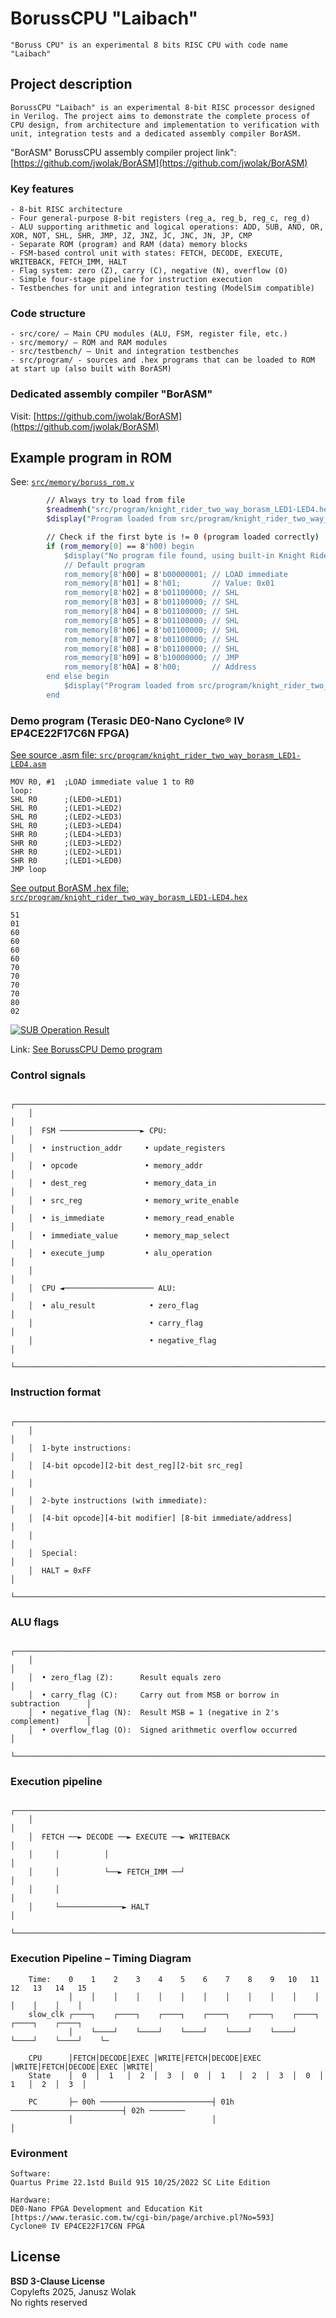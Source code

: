 # BorussCPU "Laibach"
```
"Boruss CPU" is an experimental 8 bits RISC CPU with code name "Laibach"
```

## Project description

```
BorussCPU "Laibach" is an experimental 8-bit RISC processor designed in Verilog. The project aims to demonstrate the complete process of CPU design, from architecture and implementation to verification with unit, integration tests and a dedicated assembly compiler BorASM.
```
"BorASM" BorussCPU assembly compiler project link": [https://github.com/jwolak/BorASM](https://github.com/jwolak/BorASM)

### Key features
```
- 8-bit RISC architecture
- Four general-purpose 8-bit registers (reg_a, reg_b, reg_c, reg_d)
- ALU supporting arithmetic and logical operations: ADD, SUB, AND, OR, XOR, NOT, SHL, SHR, JMP, JZ, JNZ, JC, JNC, JN, JP, CMP
- Separate ROM (program) and RAM (data) memory blocks
- FSM-based control unit with states: FETCH, DECODE, EXECUTE, WRITEBACK, FETCH_IMM, HALT
- Flag system: zero (Z), carry (C), negative (N), overflow (O)
- Simple four-stage pipeline for instruction execution
- Testbenches for unit and integration testing (ModelSim compatible)
```

### Code structure
```
- src/core/ – Main CPU modules (ALU, FSM, register file, etc.)
- src/memory/ – ROM and RAM modules
- src/testbench/ – Unit and integration testbenches
- src/program/ - sources and .hex programs that can be loaded to ROM at start up (also built with BorASM)
```

### Dedicated assembly compiler "BorASM"

Visit: [https://github.com/jwolak/BorASM](https://github.com/jwolak/BorASM)

## Example program in ROM

See: [`src/memory/boruss_rom.v`](src/memory/boruss_rom.v)

```sh
        // Always try to load from file
        $readmemh("src/program/knight_rider_two_way_borasm_LED1-LED4.hex", rom_memory);
        $display("Program loaded from src/program/knight_rider_two_way_borasm_LED1-LED4.hex");

        // Check if the first byte is != 0 (program loaded correctly)
        if (rom_memory[0] == 8'h00) begin
            $display("No program file found, using built-in Knight Rider");
            // Default program
            rom_memory[8'h00] = 8'b00000001; // LOAD immediate
            rom_memory[8'h01] = 8'h01;       // Value: 0x01
            rom_memory[8'h02] = 8'b01100000; // SHL
            rom_memory[8'h03] = 8'b01100000; // SHL
            rom_memory[8'h04] = 8'b01100000; // SHL
            rom_memory[8'h05] = 8'b01100000; // SHL
            rom_memory[8'h06] = 8'b01100000; // SHL
            rom_memory[8'h07] = 8'b01100000; // SHL
            rom_memory[8'h08] = 8'b01100000; // SHL
            rom_memory[8'h09] = 8'b10000000; // JMP
            rom_memory[8'h0A] = 8'h00;       // Address
        end else begin
            $display("Program loaded from src/program/knight_rider_two_way_borasm_LED1-LED4.hex");
        end
```
### Demo program (Terasic DE0-Nano Cyclone® IV EP4CE22F17C6N FPGA)

[See source .asm file: `src/program/knight_rider_two_way_borasm_LED1-LED4.asm`](src/program/knight_rider_two_way_borasm_LED1-LED4.asm)

```
MOV R0, #1  ;LOAD immediate value 1 to R0
loop:
SHL R0      ;(LED0->LED1)
SHL R0      ;(LED1->LED2)
SHL R0      ;(LED2->LED3)
SHL R0      ;(LED3->LED4)
SHR R0      ;(LED4->LED3)
SHR R0      ;(LED3->LED2)
SHR R0      ;(LED2->LED1)
SHR R0      ;(LED1->LED0)
JMP loop
```

[See output BorASM .hex file: `src/program/knight_rider_two_way_borasm_LED1-LED4.hex`](src/program/knight_rider_two_way_borasm_LED1-LED4.hex)
```
51
01
60
60
60
60
70
70
70
70
80
02
```

[![SUB Operation Result](media/BorussCPU-Laibach-DE0NanoMini.PNG)](media/BorussCPU-Laibach-DE0Nano.mp4)

Link: [See BorussCPU Demo program](media/BorussCPU-Laibach-DE0Nano.mp4)

### Control signals
```
    ┌─────────────────────────────────────────────────────────────────────────┐
    │                                                                         │
    │  FSM ──────────────────► CPU:                                           │
    │  • instruction_addr     • update_registers                              │
    │  • opcode               • memory_addr                                   │
    │  • dest_reg             • memory_data_in                                │
    │  • src_reg              • memory_write_enable                           │
    │  • is_immediate         • memory_read_enable                            │
    │  • immediate_value      • memory_map_select                             │
    │  • execute_jump         • alu_operation                                 │
    │                                                                         │
    │  CPU ◄──────────────────── ALU:                                         │
    │  • alu_result            • zero_flag                                    │
    │                          • carry_flag                                   │
    │                          • negative_flag                                │
    └─────────────────────────────────────────────────────────────────────────┘
```
### Instruction format
```
    ┌─────────────────────────────────────────────────────────────────────────┐
    │                                                                         │
    │  1-byte instructions:                                                   │
    │  [4-bit opcode][2-bit dest_reg][2-bit src_reg]                          │
    │                                                                         │
    │  2-byte instructions (with immediate):                                  │
    │  [4-bit opcode][4-bit modifier] [8-bit immediate/address]               │
    │                                                                         │
    │  Special:                                                               │
    │  HALT = 0xFF                                                            │
    └─────────────────────────────────────────────────────────────────────────┘
```
### ALU flags
```
    ┌─────────────────────────────────────────────────────────────────────────┐
    │                                                                         │
    │  • zero_flag (Z):      Result equals zero                               │
    │  • carry_flag (C):     Carry out from MSB or borrow in subtraction      │
    │  • negative_flag (N):  Result MSB = 1 (negative in 2's complement)      │
    │  • overflow_flag (O):  Signed arithmetic overflow occurred              │
    └─────────────────────────────────────────────────────────────────────────┘
```
### Execution pipeline
```
    ┌─────────────────────────────────────────────────────────────────────────┐
    │                                                                         │
    │  FETCH ──► DECODE ──► EXECUTE ──► WRITEBACK                             │
    │     │          │                                                        │
    │     │          └──► FETCH_IMM ──┘                                       │
    │     │                                                                   │
    │     └──────────────► HALT                                               │
    └─────────────────────────────────────────────────────────────────────────┘
```
### Execution Pipeline – Timing Diagram
```
    Time:    0    1    2    3    4    5    6    7    8    9   10   11   12   13   14   15
             │    │    │    │    │    │    │    │    │    │    │    │    │    │    │    │
    slow_clk ┌────┐    ┌────┐    ┌────┐    ┌────┐    ┌────┐    ┌────┐    ┌────┐    ┌────┐
             │    └────┘    └────┘    └────┘    └────┘    └────┘    └────┘    └────┘    └─

    CPU      │FETCH│DECODE│EXEC │WRITE│FETCH│DECODE│EXEC │WRITE│FETCH│DECODE│EXEC │WRITE│
    State    │  0  │  1   │  2  │  3  │  0  │  1   │  2  │  3  │  0  │  1   │  2  │  3  │

    PC       ├─ 00h ─────────────────────────┤ 01h ─────────────────────────┤ 02h ────────
             │                               │                              │
```

### Evironment
```
Software:
Quartus Prime 22.1std Build 915 10/25/2022 SC Lite Edition

Hardware:
DE0-Nano FPGA Development and Education Kit [https://www.terasic.com.tw/cgi-bin/page/archive.pl?No=593]
Cyclone® IV EP4CE22F17C6N FPGA
```

## License

**BSD 3-Clause License**
<br/>Copylefts 2025, Janusz Wolak
<br/>No rights reserved